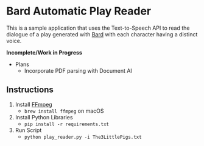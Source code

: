 # Bard Automatic Play Reader

This is a sample application that uses the Text-to-Speech API to read the dialogue of a play generated with [Bard](https://blog.google/technology/ai/try-bard) with each character having a distinct voice.

**Incomplete/Work in Progress**

- Plans
  - Incorporate PDF parsing with Document AI

## Instructions

1. Install [FFmpeg](https://ffmpeg.org/)
   - `brew install ffmpeg` on macOS
1. Install Python Libraries
   - `pip install -r requirements.txt`
1. Run Script
   - `python play_reader.py -i The3LittlePigs.txt`
